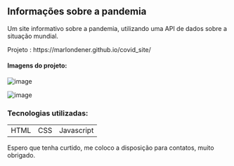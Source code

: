 <h2>Informações sobre a pandemia</h2>

<p>Um site informativo sobre a pandemia, utilizando uma API de dados sobre a situação mundial.</p>
<p>Projeto : https://marlondener.github.io/covid_site/</p>

<h4>Imagens do projeto:</h4>

![image](https://user-images.githubusercontent.com/70349830/119758599-2b34c480-be7d-11eb-8b6d-ebb22f013d29.png)

![image](https://user-images.githubusercontent.com/70349830/115424495-24a79300-a1d5-11eb-8d90-496f705fdbf6.png)


<h3>Tecnologias utilizadas:</h3>
<table>
  <tr>
    <td>HTML</td>
    <td>CSS</td>
    <td>Javascript</td>
  </tr>
  
</table>

Espero que tenha curtido, me coloco a disposição para contatos, muito obrigado.

